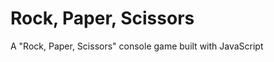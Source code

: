 <h1>Rock, Paper, Scissors</h1>

<p>A "Rock, Paper, Scissors" console game built with JavaScript</p>
